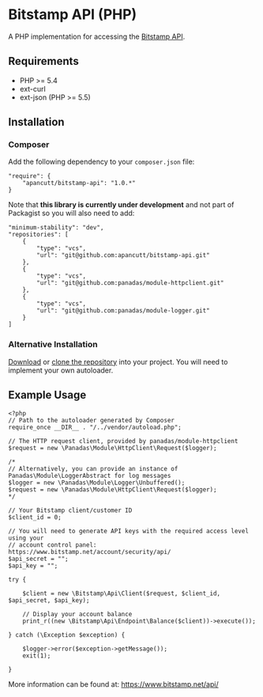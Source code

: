 Bitstamp API (PHP)
==================

A PHP implementation for accessing the [Bitstamp API](https://www.bitstamp.net/api/).

Requirements
------------

 * PHP >= 5.4
 * ext-curl
 * ext-json (PHP >= 5.5)

Installation
------------

### Composer ###

Add the following dependency to your `composer.json` file:

    "require": {
        "apancutt/bitstamp-api": "1.0.*"
    }

Note that **this library is currently under development** and not part of Packagist so you will also need to add:

    "minimum-stability": "dev",
    "repositories": [
        {
            "type": "vcs",
            "url": "git@github.com:apancutt/bitstamp-api.git"
        },
        {
            "type": "vcs",
            "url": "git@github.com:panadas/module-httpclient.git"
        },
        {
            "type": "vcs",
            "url": "git@github.com:panadas/module-logger.git"
        }
    ]

### Alternative Installation ###

[Download](https://github.com/apancutt/bitstamp-api/archive/master.zip) or
[clone the repository](https://github.com/apancutt/bitstamp-api/) into your project. You will need to implement your own
autoloader.

Example Usage
-------------

    <?php
    // Path to the autoloader generated by Composer
    require_once __DIR__ . "/../vendor/autoload.php";

    // The HTTP request client, provided by panadas/module-httpclient
    $request = new \Panadas\Module\HttpClient\Request($logger);

    /*
    // Alternatively, you can provide an instance of Panadas\Module\LoggerAbstract for log messages
    $logger = new \Panadas\Module\Logger\Unbuffered();
    $request = new \Panadas\Module\HttpClient\Request($logger);
    */

    // Your Bitstamp client/customer ID
    $client_id = 0;

    // You will need to generate API keys with the required access level using your
    // account control panel: https://www.bitstamp.net/account/security/api/
    $api_secret = "";
    $api_key = "";

    try {

        $client = new \Bitstamp\Api\Client($request, $client_id, $api_secret, $api_key);

        // Display your account balance
        print_r((new \Bitstamp\Api\Endpoint\Balance($client))->execute());

    } catch (\Exception $exception) {

        $logger->error($exception->getMessage());
        exit(1);

    }

More information can be found at: https://www.bitstamp.net/api/
